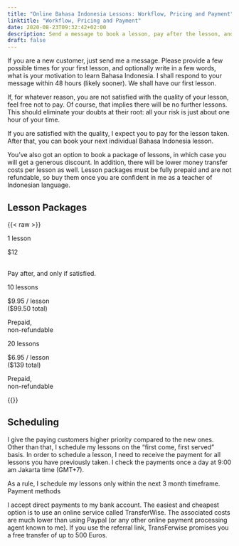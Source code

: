 ```yaml
---
title: "Online Bahasa Indonesia Lessons: Workflow, Pricing and Payment"
linktitle: "Workflow, Pricing and Payment"
date: 2020-08-23T09:32:42+02:00
description: Send a message to book a lesson, pay after the lesson, and only if satisfied.
draft: false
---
```


If you are a new customer, just send me a message. Please provide a few possible times for your
first lesson, and optionally write in a few words, what is your motivation to learn Bahasa
Indonesia. I shall respond to your message within 48 hours (likely sooner). We shall have our first
lesson.

If, for whatever reason, you are not satisfied with the quality of your lesson, feel free not to
pay. Of course, that implies there will be no further lessons. This should eliminate your doubts at
their root: all your risk is just about one hour of your time.

If you are satisfied with the quality, I expect you to pay for the lesson taken. After that, you can
book your next individual Bahasa Indonesia lesson.

You’ve also got an option to book a package of lessons, in which case you will get a generous
discount. In addition, there will be lower money transfer costs per lesson as well. Lesson packages
must be fully prepaid and are not refundable, so buy them once you are confident in me as a teacher
of Indonesian language.

## Lesson Packages

{{< raw >}}
<div class="priceWrapper">
                    <div class="priceBox l1">
                        <p class="lessons">
                            1 lesson
                        </p>
                        <p class="price">
                            $12 <br><span class="pricePerPackage">&nbsp;</span>
                        </p>
                        <p class="terms">
                            Pay after, and only if satisfied.
                        </p>
                    </div>
                    <div class="priceBox l10">
                        <p class="lessons">
                            10 lessons
                        </p>
                        <p class="price">
                            $9.95 / lesson <br><span class="pricePerPackage">($99.50 total)</span>
                        </p>
                        <p class="terms">
                            Prepaid, <br>non-refundable
                        </p>
                    </div>
                    <div class="priceBox l20">
                        <p class="lessons">
                            20 lessons
                        </p>
                        <p class="price">
                            $6.95 / lesson <br><span class="pricePerPackage">($139 total)</span>
                        </p>
                        <p class="terms">
                            Prepaid, <br>non-refundable
                        </p>
                    </div>
                </div>
{{</ raw >}}

## Scheduling

I give the paying customers higher priority compared to the new ones. Other than that, I schedule my
lessons on the “first come, first served” basis. In order to schedule a lesson, I need to receive
the payment for all lessons you have previously taken. I check the payments once a day at 9:00 am
Jakarta time (GMT+7).

As a rule, I schedule my lessons only within the next 3 month timeframe.  Payment methods

I accept direct payments to my bank account. The easiest and cheapest option is to use an online
service called TransferWise. The associated costs are much lower than using Paypal (or any other
online payment processing agent known to me). If you use the referral link, TransFerwise promises
you a free transfer of up to 500 Euros.

